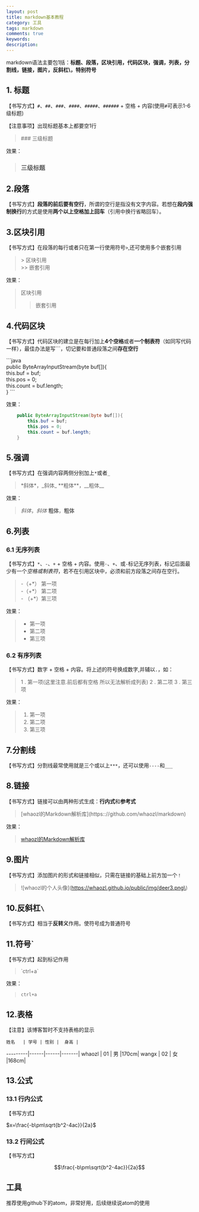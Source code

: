 ```yaml
---
layout: post
title: markdown基本教程
category: 工具
tags: markdown
comments: true
keywords:
description:
---
```


markdown语法主要包1括：**标题、段落，区块引用，代码区块，强调，列表，分割线，链接，图片，反斜杠\，特别符号**

## 1. 标题

【书写方式】`#`、`##`、`###`、`####`、`#####`、`######` + 空格 + 内容(使用`#`可表示1-6级标题)

【注意事项】出现标题基本上都要空1行

> \#\#\# 三级标题

效果：

> ### 三级标题

## 2.段落

【书写方式】**段落的前后要有空行**，所谓的空行是指没有文字内容。若想在**段内强制换行**的方式是使用**两个以上空格加上回车**（引用中换行省略回车）。

## 3.区块引用

【书写方式】在段落的每行或者只在第一行使用符号`>`,还可使用多个嵌套引用

> \> 区块引用   
> \>\> 嵌套引用

效果：

> 区块引用    
>> 嵌套引用

## 4.代码区块

【书写方式】代码区块的建立是在每行加上**4个空格**或者**一个制表符**（如同写代码一样），最佳办法是写\`\`\`，切记要和普通段落之间**存在空行**

\`\`\`java  
	public ByteArrayInputStream(byte buf[]){    
		this.buf = buf;    
		this.pos = 0;    
		this.count = buf.length;    
	}
\`\`\`

效果：

```java
	public ByteArrayInputStream(byte buf[]){
		this.buf = buf;
		this.pos = 0;
		this.count = buf.length;
	}
```

## 5.强调

【书写方式】在强调内容两侧分别加上`*`或者`_`

> \*斜体\*，\_斜体\_
> \*\*粗体\*\*，\_\_粗体\_\_

效果：

> *斜体*，_斜体_
> **粗体**，__粗体__

## 6.列表

### 6.1 无序列表
【书写方式】`*`、`-`、`+` + 空格 + 内容。使用`·`、`+`、或`-`标记无序列表，标记后面最少有一个*空格或制表符*，若不在引用区块中，必须和前方段落之间存在空行。

> \-（+\*） 第一项    
> \-（+\*） 第二项    
> \- （+\*）第三项    

效果：

> + 第一项
> + 第二项
> + 第三项

### 6.2 有序列表

【书写方式】数字 + 空格 + 内容。将上述的符号换成数字,并辅以`.`，如：

> 1 . 第一项(这里注意.前后都有空格 所以无法解析成列表)
> 2 . 第二项
> 3 . 第三项

效果：

> 1. 第一项
> 2. 第二项
> 3. 第三项

## 7.分割线

【书写方式】分割线最常使用就是三个或以上`***`，还可以使用`----`和`___`

## 8.链接

【书写方式】链接可以由两种形式生成：**行内式**和**参考式**

> \[whaozl的Markdown解析库\]\(https:://github.com/whaozl/markdown\)

效果：

> [whaozl的Markdown解析库](https:://github.com/whaozl/markdown)


## 9.图片

【书写方式】添加图片的形式和链接相似，只需在链接的基础上前方加一个`！`

> ![whaozl的个人头像\]\(https://whaozl.github.io/public/img/deer3.png\)


## 10.反斜杠`\`

【书写方式】相当于**反转义**作用。使符号成为普通符号

## 11.符号`

【书写方式】起到标记作用

>\`ctrl+a\`

效果：

>`ctrl+a`

## 12.表格

【注意】该博客暂时不支持表格的显示

    姓名   | 学号 | 性别 |  身高 |  
---------|------|------|-------|
 whaozl |  01   |   男  |170cm|
 wangx  |  02   |   女  |168cm|

## 13.公式

### 13.1 行内公式

【书写方式】

$x=\frac{-b\pm\sqrt{b^2-4ac}}{2a}$

### 13.2 行间公式

【书写方式】

$$\frac{-b\pm\sqrt{b^2-4ac}}{2a}$$


## 工具

推荐使用github下的atom，非常好用，后续继续说atom的使用
